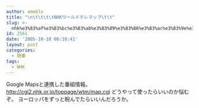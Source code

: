 ```yaml
---
author: ameblo
title: "\n\t\t\t\tNHKワールドテレマップ\t\t"
slug: >-
  nhk%e3%83%af%e3%83%bc%e3%83%ab%e3%83%89%e3%83%86%e3%83%ac%e3%83%9e%e3%83%83%e3%83%97
id: 2561
date: '2005-10-18 06:10:41'
layout: post
categories:
  - 随筆
tags:
  - NHK
---
```


Google Mapsと連携した番組情報。 http://cgi2.nhk.or.jp/toppage/wtm/map.cgi どうやって使ったらいいのか悩むぞ。 ヨーロッパをずっと睨んでたらいいんだろうか。